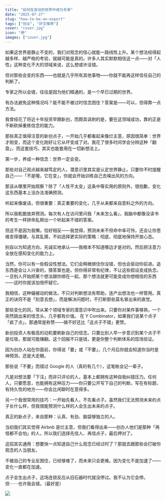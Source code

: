 ```yaml
---
title: "如何在变动的世界中成为专家"
date: "2025-07-27"
slug: "how-to-be-an-expert"
tags: ["创业", "好文推荐"]
cover: "cover.jpg"
icon: "😎"
images: ["cover.jpg"]
---
```

如果这世界是静止不变的，我们对观念的信心就能一路线性上升。某个想法经得起越多样、越严格的考验，就越可能是真的。许多人其实默默相信这一点——对「人性」这种变化不大的领域来说，这么想或许没错。



但对那些会变的东西——也就是几乎所有其他事物——你就不能再这样信任自己的判断了。



专家之所以会错，往往是因为他们精通的，是一个早已过期的世界。



有办法避免这种情况吗？能不能不被过时信念困住？答案是——可以，但得靠一点方法。



我曾经花了将近十年投资早期新创，而颇具讽刺的是，要在这领域成功，靠的正是不断砍掉重练信念的能力。



那些真正值得注意的新创点子，一开始几乎都看起来像烂主意，原因很简单：世界才刚变，而这个变化刚好让它从坏变成了对。我花了很多时间学会分辨这种「翻盘」，而这套技巧，其实也能套用在一切新想法上。



第一步，养成一种信念：世界一定会变。



那些对自己观点越来越笃定的人，潜意识里其实是认定世界静止。只要你不时提醒自己——「不是喔，它在变」，你就会开始训练自己去嗅出风的方向。



那该从哪里开始观察？除了「人性不太变」这条中等实用的原则外，很抱歉，变化这东西基本上没办法准确预测。



听起来像废话，但很重要：真正重要的变化，几乎从来都来自意料之外的方向。



所以我乾脆放弃预测。每次有人在访问里问我「未来怎么看」，我脑中都像没读书的考生一样拼命乱掰出一个听起来不错的答案。



但这不是因为我懒。恰好相反——我觉得，预测未来不但命中率可怜，还会让你思维变得僵硬。与其乱猜，不如选择更实际的策略：彻底、彻底地保持开放心态。



别自以为知道方向，先诚实地承认——我根本不知道哪边才是对的。然后把注意力全放在感知变化的能力上。



当然，你可以有一些假设性想法。它们会稍微绑住你没错，但也会驱动你前进。追东西是会让人兴奋的，猜答案也是。但你得非常有纪律，不让这些假设变成执念。
一旦别人开始把某个想法跟你绑在一起，那个想法就更可能变成你想相信的东西——这时你就该加倍怀疑它。



我相信，这种偏被动的做法，不只对判断想法有帮助，连产出想法也一样管用。真正的诀窍不是「刻意去想」，而是解决问题时，不打断那些莫名冒出来的直觉。



那些变化的风，常从某个领域专家的潜意识中吹出来。只要你对某件事够熟，一个突然跳出来的怪念头，几乎都有价值。
在 Y Combinator，如果我们说某个点子「疯了点」，那通常是称赞——搞不好还比「这点子不错」更赞。



新创投资人有极高的动机要刷新自己的信念。只要比别人早一步意识到某个点子不是垃圾，那就可能赚翻。这个回报不只是钱，更是你整个判断体系的现场验证。



因为创办人站在你面前，你得说「要」或「不要」，几个月后你就会知道你当时是神预测，还是大走眼。



那些说「不要」而错过 Google 的人（真的有几个），这笔帐会记一辈子。



凡是对想法要「下注」而非只评论的人，基本上都拥有这种自我纠错压力。任何人，只要愿意，也能拥有这种压力——你只要公开写下自己的判断。写在有标题、有持久性的地方——你会比闲聊时在意得多。



另一个我很常用的技巧：一开始先看人，不先看点子。虽然我们无法预测未来的点子长什么样，但我很能预测什么样的人会生出未来的点子。



真正的新点子，来自那种：认真、有劲、脑袋够独立的人。



当初我们其实觉得 Airbnb 是烂主意，但我们看得出来——创办人他们是那种「再怪都不会怕」的人，所以我们选择先信人、再信点子，最后押对了。



这招其实通用：想要快一点知道自己什么观念已经过时了？那就去跟那些会打破你观念的人当朋友。



不被自己的专业反困住，已经够难了，而未来只会更难。因为变化不是加速了——变化一直都在加速。



点子会生出点子，这场连锁反应从旧石器时代就没停过。我不认为它会停。
但⋯⋯也许我会错。（最好是）




![](https://prod-files-secure.s3.us-west-2.amazonaws.com/112d0858-5090-4d34-a606-b75eb8d65fd2/46476355-9cf3-4e99-9b7a-3531bc426380/1000202064.png?X-Amz-Algorithm=AWS4-HMAC-SHA256&X-Amz-Content-Sha256=UNSIGNED-PAYLOAD&X-Amz-Credential=ASIAZI2LB466XZ7QP3OR%2F20250913%2Fus-west-2%2Fs3%2Faws4_request&X-Amz-Date=20250913T183454Z&X-Amz-Expires=3600&X-Amz-Security-Token=IQoJb3JpZ2luX2VjENL%2F%2F%2F%2F%2F%2F%2F%2F%2F%2FwEaCXVzLXdlc3QtMiJGMEQCIDVJStTtyajhjmrl1xGPaJwKyP7pRTHXoWfeHje%2FbLuMAiBO3q0FmKxVbweBT5METkR7OUlUoNREkIa2poBAOvR2XCr%2FAwhLEAAaDDYzNzQyMzE4MzgwNSIMadS7aA%2F0IEFbSxpgKtwDOTRccIcNYS1ocey8aQUJYyN7H7gPu2cFlp98kUc2qN8QYVx4CnN1fZdZZ1Pg0sqZhio7%2F3fAG1nyz247fecZh1AicjdkcQ2c3whRBbdajTI4sn3D4pwhAok6OaAr8EQ3YEm8YKyrLM5rynbKerZbJp9SiST57R1TrO5p1%2F1rtNpPaBTlQ5hGKUaD9jleI75Kd8hsTbbNbbbj1vumqy78t7ddGUvLhmmNhlmAlF%2FifQ27%2BJHIT%2FrerAkMIZ1qKbAG3EmrT97kWlvG8eKqtJyXlQXWCemzE9XfqWDfOI7xrszm09QNUIC1RCcqAL4ic0HwUfqKVCD8ux52E%2F3yy7oKa2JpzYOPMmyCgvMepirFg6iWkK2s3EgpnAQxyArOJkLWmA6xj1Awg6SMy80X%2FoUbR3XBhIEidH5AJRcNdQ3aVS%2BMWMiwlvrTzdcMjyLDjH9jsZUhu2XrlbURSVAux5zcvw1ycyVj5XPTRwZUdzyfu9eSPmDCSMwL5YmtUyWkpkZBvROj%2B3EDQuuu9tNXCppL3WMr5Cc%2Bk%2Bns7s7AtRRE2YWqECax9XIRsxlNOYNgdyTza1ROIuwLp1QYrP%2FOEL1vpBuiCFpjcnW6nbhC4sJFwE%2BnVjBBVjKTxdhq5OYw19aWxgY6pgGBpNPRGmzBB3RCjwb8PSLaYmj9ebnDK5MKdDrdNed2mEpZZDUUQv8%2FN0v%2BNnsQe8l3RY%2FlnA3kZ7r%2F3qsOcAFPh4mb36xvOrHjKfC20waUXJlBiXbBGUXZsdOlV%2Fmrzg6kxUllbvu4oxPcSSiQWMaq92pa%2Fr8ZbrE8TJLTA6GUGy3WPpdIFAqoPVlWWt28ajU4nypYJbAf%2FuDWtqrUJxKF2l%2FGlLfU&X-Amz-Signature=b637cc0e975845b8b7c1bf308a08540678315d27c3fed6d0fefbac9d5121b7e5&X-Amz-SignedHeaders=host&x-amz-checksum-mode=ENABLED&x-id=GetObject)

